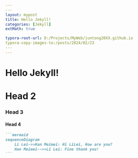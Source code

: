 ```yaml
---
​---
layout: mypost
title: Hello Jekyll!
categories: [Jekyll]
extMath: true

typora-root-url: D:/Projects/MyWeb/juntong20XX.github.io
typora-copy-images-to:/posts/2024/02/23
​---
---
```


# Hello Jekyll!

# Head 2

### Head 3

#### Head 4	

```markdown
```mermaid
sequenceDiagram
    Li Lei->>Han Meimei: Hi LiLei, How are you?
    Han Meimei-->>Li Lei: Fine thank you!
​```
```

